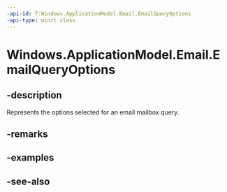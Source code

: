 ```yaml
---
-api-id: T:Windows.ApplicationModel.Email.EmailQueryOptions
-api-type: winrt class
---
```


<!-- Class syntax.
public class EmailQueryOptions : Windows.ApplicationModel.Email.IEmailQueryOptions
-->

# Windows.ApplicationModel.Email.EmailQueryOptions

## -description
Represents the options selected for an email mailbox query.

## -remarks

## -examples

## -see-also
